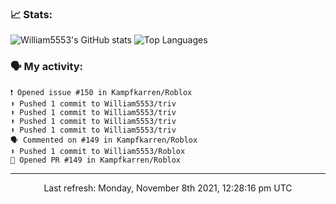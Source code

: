 ### 📈 Stats:
![William5553's GitHub stats](https://github-readme-stats.vercel.app/api?username=william5553&show_icons=true)
![Top Languages](https://github-readme-stats.vercel.app/api/top-langs/?username=william5553&langs_count=10&layout=compact)

### 🗣 My activity:
```
❗️ Opened issue #150 in Kampfkarren/Roblox
⬆️ Pushed 1 commit to William5553/triv
⬆️ Pushed 1 commit to William5553/triv
⬆️ Pushed 1 commit to William5553/triv
⬆️ Pushed 1 commit to William5553/triv
🗣 Commented on #149 in Kampfkarren/Roblox
⬆️ Pushed 1 commit to William5553/Roblox
💪 Opened PR #149 in Kampfkarren/Roblox
```

------------
<p align="center">Last refresh: Monday, November 8th 2021, 12:28:16 pm UTC</p>
